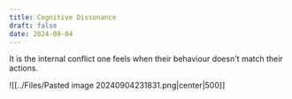 ```yaml
---
title: Cognitive Dissonance
draft: false
date: 2024-09-04
---
```


It is the internal conflict one feels when their behaviour doesn't match their actions. 

![[../Files/Pasted image 20240904231831.png|center|500]]